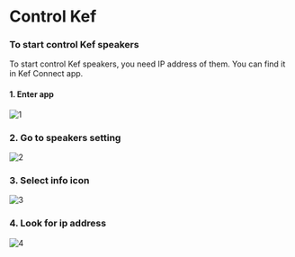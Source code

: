 # Control Kef

### To start control Kef speakers

To start control Kef speakers, you need IP address of them.
You can find it in Kef Connect app.

#### 1. Enter app
![1](./media/1.png)

### 2. Go to speakers setting
![2](./media/2.png)

### 3. Select info icon
![3](./media/3.png)

### 4. Look for ip address
![4](./media/4.png)
